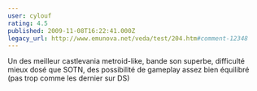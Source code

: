 ```yaml
---
user: cylouf
rating: 4.5
published: 2009-11-08T16:22:41.000Z
legacy_url: http://www.emunova.net/veda/test/204.htm#comment-12348
---
```

Un des meilleur castlevania metroid-like, bande son superbe, difficulté mieux dosé que SOTN, des possibilité de gameplay assez bien équilibré (pas trop comme les dernier sur DS)